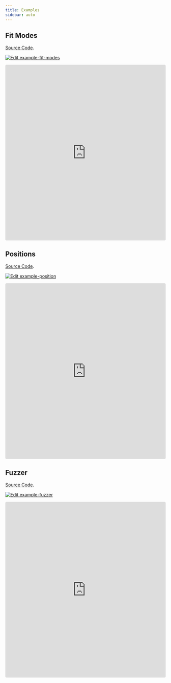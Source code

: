 ```yaml
---
title: Examples
sidebar: auto
---
```


<style>
  .theme-default-content:not(.custom) {
    max-width: 1280px;
  }
</style>

## Fit Modes

[Source Code](https://github.com/guesant/fabricjs-object-fit/tree/dev/demos/fit-modes).

[![Edit example-fit-modes](https://codesandbox.io/static/img/play-codesandbox.svg)](https://codesandbox.io/s/github/guesant/fabricjs-object-fit/tree/dev/demos/fit-modes?autoresize=1&fontsize=14&module=%2Fmain.js&theme=dark)

<iframe src="https://codesandbox.io/embed/github/guesant/fabricjs-object-fit/tree/dev/demos/fit-modes?autoresize=1&fontsize=14&module=%2Fmain.js&theme=dark"
  style="width:100%; height:550px; border:0; border-radius: 4px; overflow:hidden;"
  title="example-fit-modes"
  allow="accelerometer; ambient-light-sensor; camera; encrypted-media; geolocation; gyroscope; hid; microphone; midi; payment; usb; vr; xr-spatial-tracking"
  sandbox="allow-forms allow-modals allow-popups allow-presentation allow-same-origin allow-scripts"
></iframe>

## Positions

[Source Code](https://github.com/guesant/fabricjs-object-fit/tree/dev/demos/position).

[![Edit example-position](https://codesandbox.io/static/img/play-codesandbox.svg)](https://codesandbox.io/s/github/guesant/fabricjs-object-fit/tree/dev/demos/position?autoresize=1&fontsize=14&module=%2Fmain.js&theme=dark)

<iframe src="https://codesandbox.io/embed/github/guesant/fabricjs-object-fit/tree/dev/demos/position?autoresize=1&fontsize=14&module=%2Fmain.js&theme=dark"
  style="width:100%; height:550px; border:0; border-radius: 4px; overflow:hidden;"
  title="example-position"
  allow="accelerometer; ambient-light-sensor; camera; encrypted-media; geolocation; gyroscope; hid; microphone; midi; payment; usb; vr; xr-spatial-tracking"
  sandbox="allow-forms allow-modals allow-popups allow-presentation allow-same-origin allow-scripts"
></iframe>

## Fuzzer

[Source Code](https://github.com/guesant/fabricjs-object-fit/tree/dev/demos/fuzzer).

[![Edit example-fuzzer](https://codesandbox.io/static/img/play-codesandbox.svg)](https://codesandbox.io/s/github/guesant/fabricjs-object-fit/tree/dev/demos/fuzzer?autoresize=1&fontsize=14&module=%2FApp.svelte&theme=dark)

<iframe src="https://codesandbox.io/embed/github/guesant/fabricjs-object-fit/tree/dev/demos/fuzzer?autoresize=1&fontsize=14&module=%2FApp.svelte&theme=dark"
  style="width:100%; height:550px; border:0; border-radius: 4px; overflow:hidden;"
  title="example-fuzzer"
  allow="accelerometer; ambient-light-sensor; camera; encrypted-media; geolocation; gyroscope; hid; microphone; midi; payment; usb; vr; xr-spatial-tracking"
  sandbox="allow-forms allow-modals allow-popups allow-presentation allow-same-origin allow-scripts"
></iframe>
